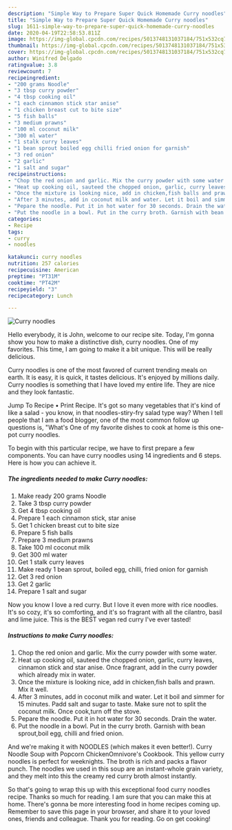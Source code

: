 ```yaml
---
description: "Simple Way to Prepare Super Quick Homemade Curry noodles"
title: "Simple Way to Prepare Super Quick Homemade Curry noodles"
slug: 1611-simple-way-to-prepare-super-quick-homemade-curry-noodles
date: 2020-04-19T22:58:53.811Z
image: https://img-global.cpcdn.com/recipes/5013748131037184/751x532cq70/curry-noodles-recipe-main-photo.jpg
thumbnail: https://img-global.cpcdn.com/recipes/5013748131037184/751x532cq70/curry-noodles-recipe-main-photo.jpg
cover: https://img-global.cpcdn.com/recipes/5013748131037184/751x532cq70/curry-noodles-recipe-main-photo.jpg
author: Winifred Delgado
ratingvalue: 3.8
reviewcount: 7
recipeingredient:
- "200 grams Noodle"
- "3 tbsp curry powder"
- "4 tbsp cooking oil"
- "1 each cinnamon stick star anise"
- "1 chicken breast cut to bite size"
- "5 fish balls"
- "3 medium prawns"
- "100 ml coconut milk"
- "300 ml water"
- "1 stalk curry leaves"
- "1 bean sprout boiled egg chilli fried onion for garnish"
- "3 red onion"
- "2 garlic"
- "1 salt and sugar"
recipeinstructions:
- "Chop the red onion and garlic. Mix the curry powder with some water."
- "Heat up cooking oil, sauteed the chopped onion, garlic, curry leaves, cinnamon stick and star anise. Once fragrant, add in the curry powder which already mix in water."
- "Once the mixture is looking nice, add in chicken,fish balls and prawn. Mix it well."
- "After 3 minutes, add in coconut milk and water. Let it boil and simmer for 15 minutes. Padd salt and sugar to taste. Make sure not to split the coconut milk. Once cook,turn off the stove."
- "Pepare the noodle. Put it in hot water for 30 seconds. Drain the water."
- "Put the noodle in a bowl. Put in the curry broth. Garnish with bean sprout,boil egg, chilli and fried onion."
categories:
- Recipe
tags:
- curry
- noodles

katakunci: curry noodles 
nutrition: 257 calories
recipecuisine: American
preptime: "PT31M"
cooktime: "PT42M"
recipeyield: "3"
recipecategory: Lunch

---
```



![Curry noodles](https://img-global.cpcdn.com/recipes/5013748131037184/751x532cq70/curry-noodles-recipe-main-photo.jpg)

Hello everybody, it is John, welcome to our recipe site. Today, I'm gonna show you how to make a distinctive dish, curry noodles. One of my favorites. This time, I am going to make it a bit unique. This will be really delicious.

Curry noodles is one of the most favored of current trending meals on earth. It is easy, it is quick, it tastes delicious. It's enjoyed by millions daily. Curry noodles is something that I have loved my entire life. They are nice and they look fantastic.

Jump To Recipe • Print Recipe. It&#39;s got so many vegetables that it&#39;s kind of like a salad - you know, in that noodles-stiry-fry salad type way? When I tell people that I am a food blogger, one of the most common follow up questions is, &#34;What&#39;s One of my favorite dishes to cook at home is this one-pot curry noodles.


To begin with this particular recipe, we have to first prepare a few components. You can have curry noodles using 14 ingredients and 6 steps. Here is how you can achieve it.

<!--inarticleads1-->

##### The ingredients needed to make Curry noodles:

1. Make ready 200 grams Noodle
1. Take 3 tbsp curry powder
1. Get 4 tbsp cooking oil
1. Prepare 1 each cinnamon stick, star anise
1. Get 1 chicken breast cut to bite size
1. Prepare 5 fish balls
1. Prepare 3 medium prawns
1. Take 100 ml coconut milk
1. Get 300 ml water
1. Get 1 stalk curry leaves
1. Make ready 1 bean sprout, boiled egg, chilli, fried onion for garnish
1. Get 3 red onion
1. Get 2 garlic
1. Prepare 1 salt and sugar


Now you know I love a red curry. But I love it even more with rice noodles. It&#39;s so cozy, it&#39;s so comforting, and it&#39;s so fragrant with all the cilantro, basil and lime juice. This is the BEST vegan red curry I&#39;ve ever tasted! 

<!--inarticleads2-->

##### Instructions to make Curry noodles:

1. Chop the red onion and garlic. Mix the curry powder with some water.
1. Heat up cooking oil, sauteed the chopped onion, garlic, curry leaves, cinnamon stick and star anise. Once fragrant, add in the curry powder which already mix in water.
1. Once the mixture is looking nice, add in chicken,fish balls and prawn. Mix it well.
1. After 3 minutes, add in coconut milk and water. Let it boil and simmer for 15 minutes. Padd salt and sugar to taste. Make sure not to split the coconut milk. Once cook,turn off the stove.
1. Pepare the noodle. Put it in hot water for 30 seconds. Drain the water.
1. Put the noodle in a bowl. Put in the curry broth. Garnish with bean sprout,boil egg, chilli and fried onion.


And we&#39;re making it with NOODLES (which makes it even better!). Curry Noodle Soup with Popcorn ChickenOmnivore&#39;s Cookbook. This yellow curry noodles is perfect for weeknights. The broth is rich and packs a flavor punch. The noodles we used in this soup are an instant-whole grain variety, and they melt into this the creamy red curry broth almost instantly. 

So that's going to wrap this up with this exceptional food curry noodles recipe. Thanks so much for reading. I am sure that you can make this at home. There's gonna be more interesting food in home recipes coming up. Remember to save this page in your browser, and share it to your loved ones, friends and colleague. Thank you for reading. Go on get cooking!

